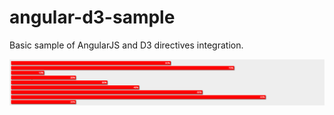 # angular-d3-sample
Basic sample of AngularJS and D3 directives integration. 

![alt tag](https://github.com/mantusingh/angular-d3-sample/blob/master/bc.png)
